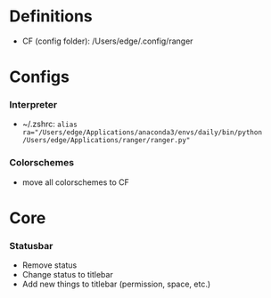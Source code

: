 # Definitions
- CF (config folder): /Users/edge/.config/ranger

# Configs
### Interpreter
- ~/.zshrc: ```alias ra="/Users/edge/Applications/anaconda3/envs/daily/bin/python /Users/edge/Applications/ranger/ranger.py"```

### Colorschemes
- move all colorschemes to CF

# Core
### Statusbar
- Remove status
- Change status to titlebar
- Add new things to titlebar (permission, space, etc.)
